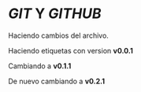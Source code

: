 # _GIT_ Y _GITHUB_

Haciendo cambios del archivo.

Haciendo etiquetas con version **v0.0.1**

Cambiando a **v0.1.1**

De nuevo cambiando a **v0.2.1**